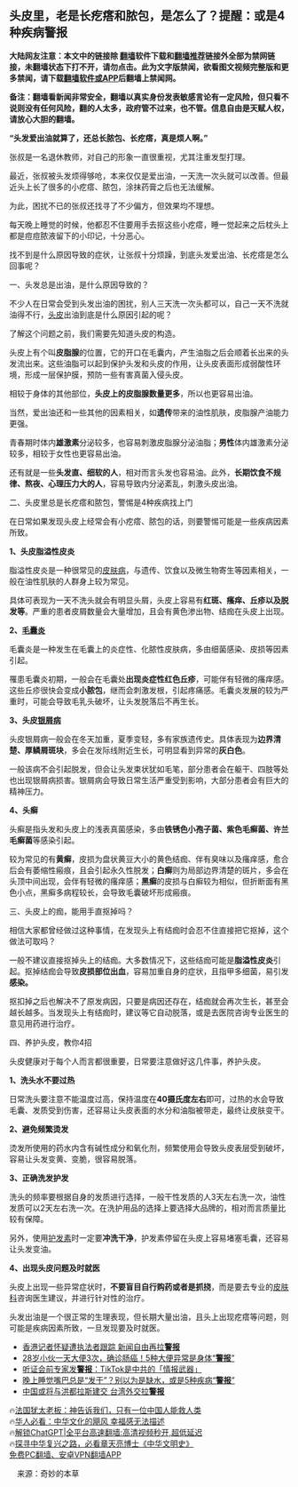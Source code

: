  <!-- 面包屑导航 --> <h2>头皮里，老是长疙瘩和脓包，是怎么了？提醒：或是4种疾病警报</h2> <p class="notice"><b>大陆网友注意：本文中的链接除 <a href="https://github.com/bannedbook/fanqiang" >翻墙</a>软件下载和<a href="https://github.com/killgcd/justmysocks/blob/master/README.md">翻墙推荐</a>链接外全部为禁网链接，未翻墙状态下打不开，请勿点击。此为文字版禁闻，欲看图文视频完整版和更多禁闻，请下载<a href="https://github.com/bannedbook/fanqiang">翻墙软件或APP</a>后翻墙上禁闻网。</p><p>备注：翻墙看新闻非常安全，翻墙以真实身份发表敏感言论有一定风险，但只看不说则没有任何风险，翻的人太多，政府管不过来，也不管。信息自由是天赋人权，请放心大胆的翻墙。</b></p>  <div class="entry"> <p><strong>“头发爱出油就算了，还总长脓包、长疙瘩，真是烦人啊。”</strong></p> <p>张叔是一名退休教师，对自己的形象一直很重视，尤其注重发型打理。</p> <p>最近，张叔被头发烦得够呛，本来仅仅是爱出油，一天洗一次头就可以改善。但最近头上长了很多的小疙瘩、脓包，涂抹药膏之后也无法缓解。</p> <p>为此，困扰不已的张叔还找寻了不少偏方，但效果均不理想。</p> <p>每天晚上睡觉的时候，他都忍不住要用手去抠这些小疙瘩，睡一觉起来之后枕头上都是痘痘脓液留下的小印记，十分恶心。</p> <p>找不到是什么原因导致的症状，让张叔十分烦躁，到底头发爱出油、长疙瘩是怎么回事呢？</p> <p>一、头发总是出油，是什么原因导致的？</p> <p>不少人在日常会受到头发出油的困扰，别人三天洗一次头都可以，自己一天不洗就油得不行，<a href="https://www.bannedbook.org/bnews/tag/%E5%A4%B4%E7%9A%AE/" class="st_tag internal_tag" rel="tag" title="标签 头皮 下的日志">头皮</a>出油到底是什么原因引起的呢？</p> <p>了解这个问题之前，我们需要先知道头皮的构造。</p> <p>头皮上有个叫<strong>皮脂腺</strong>的位置，它的开口在毛囊内，产生油脂之后会顺着长出来的头发流出来。这些油脂可以起到保护头发和头皮的作用，让头皮表面形成弱酸性环境，形成一层保护膜，预防一些有害真菌入侵头皮。</p> <p>相较于身体的其他部位，<strong>头皮上的皮脂腺数量更多</strong>，所以也更容易出油。</p>  <p>当然，爱出油还和一些其他的因素相关，如<strong>遗传</strong>带来的油性肌肤，皮脂腺产油能力更强。</p> <p>青春期时体内<strong>雄激素</strong>分泌较多，也容易刺激皮脂腺分泌油脂；<strong>男性</strong>体内雄激素分泌较多，相较于女性也更容易出油。</p> <p>还有就是一些<strong>头发直、细软的人</strong>，相对而言头发也容易油。此外，<strong>长期饮食不规律、熬夜、心理压力大的人</strong>，容易导致内分泌紊乱，刺激头皮出油。</p> <p>二、头皮里总是长疙瘩和脓包，警惕是4种疾病找上门</p> <p>在日常如果发现头皮上经常会有小疙瘩、脓包的话，则要警惕可能是一些疾病因素所致。</p> <p><strong>1、头皮脂溢性皮炎</strong></p> <p>脂溢性皮炎是一种很常见的<a href="https://www.bannedbook.org/bnews/tag/%E7%9A%AE%E8%82%A4%E7%97%85/" class="st_tag internal_tag" rel="tag" title="标签 皮肤病 下的日志">皮肤病</a>，与遗传、饮食以及微生物寄生等因素相关，一般在油性肌肤的人群身上较为常见。</p> <p>具体可表现为一天不洗头就会有明显头屑，头皮上容易有<strong>红斑、瘙痒、丘疹以及脱发等</strong>。严重的患者皮屑数量会大量增加，且会有黄色渗出物、结痂在头皮上出现。</p> <p><strong>2、<a href="https://www.bannedbook.org/bnews/tag/%E6%AF%9B%E5%9B%8A%E7%82%8E/" class="st_tag internal_tag" rel="tag" title="标签 毛囊炎 下的日志">毛囊炎</a></strong></p> <p>毛囊炎是一种发生在毛囊上的炎症性、化脓性皮肤病，多由细菌感染、皮损等因素引起。</p> <p>罹患毛囊炎初期，一般会在毛囊处<strong>出现炎症性红色丘疹</strong>，可能伴有轻微的瘙痒感。这些丘疹很快会变成<strong>小脓包</strong>，继而会刺激发根，引起疼痛感。毛囊炎发展的较为严重时，可能会导致毛乳头破坏，让头发脱落后不再生长。</p>  <p><strong>3、头皮<a href="https://www.bannedbook.org/bnews/tag/%e9%93%b6%e5%b1%91%e7%97%85/" class="st_tag internal_tag" rel="tag" title="标签 银屑病 下的日志">银屑病</a></strong></p> <p>头皮银屑病一般会在冬天加重，夏季变轻，多有家族遗传史。具体表现为<strong>边界清楚、厚鳞屑斑块</strong>，多会在发际线附近生长，可明显看到异常的<strong>灰白色</strong>。</p> <p>一般该病不会引起脱发，但会让头发束状犹如毛笔，部分患者会在躯干、四肢等处也出现银屑病损害。银屑病会导致日常生活严重受到影响，大部分患者会有巨大的精神压力。</p> <p><strong>4、头癣</strong></p> <p>头癣是指头发和头皮上的浅表真菌感染，多由<strong>铁锈色小孢子菌、紫色毛癣菌、许兰毛癣菌</strong>等感染引起。</p> <p>较为常见的有<strong>黄癣</strong>，皮损为盘状黄豆大小的黄色结痂、伴有臭味以及瘙痒感，愈合后会有萎缩性瘢痕，且会引起永久性脱发；<strong>白癣</strong>则为局部边界清楚的斑片，多会在头顶中间出现，会伴有轻微的瘙痒感；<strong>黑癣</strong>的皮损与白癣较为相似，但折断面有黑色小点，黑癣多病程较长，会导致毛囊破坏形成瘢痕。</p> <p>三、头皮上的痂，能用手直抠掉吗？</p> <p>相信大家都曾经做过这种事情，在发现头上有结痂时会忍不住直接把它抠掉，这个做法可取吗？</p> <p>一般不建议直接抠掉头上的结痂。大多数情况下，这些结痂可能是<strong>脂溢性皮炎</strong>引起。抠掉结痂会导致<strong>皮损部位出血</strong>，容易加重自身的症状，且指甲多细菌，易引发<strong>感染。</strong></p> <p>抠扣掉之后也解决不了原发病因，只要是病因还存在，结痂就会再次生长，甚至会越长越多。当发现头上有结痂时，建议等它自动脱落，或是去医院咨询专业医生的意见用药进行治疗。</p> <p>四、养护头皮，教你4招</p>  <p>头皮健康对于每个人而言都很重要，日常要注意做好这几件事，养护头皮。</p> <p><strong>1、洗头水不要过热</strong></p> <p>日常洗头要注意不能温度过高，保持温度在<strong>40摄氏度左右</strong>即可，过热的水会导致毛囊、发质受到伤害，还容易让头皮表面的水分和油脂被带走，最终让皮肤变干。</p> <p><strong>2、避免频繁烫发</strong></p> <p>烫发所使用的药水内含有碱性成分和氧化剂，频繁使用会导致头皮表层受到破坏，容易让头发变黄、变脆，很容易脱落。</p> <p><strong>3、正确洗发护发</strong></p> <p>洗头的频率要根据自身的发质进行选择，一般干性发质的人3天左右洗一次，油性发质可以2天左右洗一次。在洗护用品的选择上要选择大品牌的，相对而言质量比较有保障。</p> <p>另外，使用<a href="https://www.bannedbook.org/bnews/tag/%E6%8A%A4%E5%8F%91%E7%B4%A0/" class="st_tag internal_tag" rel="tag" title="标签 护发素 下的日志">护发素</a>时一定要<strong>冲洗干净</strong>，护发素停留在头皮上容易堵塞毛囊，还容易让头发变油。</p> <p><strong>4、出现头皮问题及时就医</strong></p> <p>头皮上出现一些异常症状时，<strong>不要盲目自行购药或者是抓挠</strong>，而是要去专业的<a href="https://www.bannedbook.org/bnews/tag/%e7%9a%ae%e8%82%a4%e7%a7%91/" class="st_tag internal_tag" rel="tag" title="标签 皮肤科 下的日志">皮肤科</a>咨询医生建议，并进行针对性的治疗。</p> <p>头发出油是一个很正常的生理表现，但长期大量出油，且头上出现疙瘩等问题，则可能是疾病因素所致，一旦发现要及时就医。</p>  <!--<div id="taboola-mid-1"></div>--><ul class='op-related-articles' title='相关阅读'> <li><a href='https://www.bannedbook.org/bnews/ssgc/20230328/1865400.html' target='_blank'>香港记者怀疑遭执法者跟踪 新闻自由再拉<b>警报</b></a></li> <li><a href='https://www.bannedbook.org/bnews/health/20230327/1864712.html' target='_blank'>28岁小伙一天大便3次，确诊肠癌！5种大便异常是身体“<b>警报</b>”</a></li> <li><a href='https://www.bannedbook.org/bnews/baitai/20230323/1863282.html' target='_blank'>听证会前专家发<b>警报</b>：TikTok是中共的「情报武器」</a></li> <li><a href='https://www.bannedbook.org/bnews/health/20230323/1863271.html' target='_blank'>晚上睡觉嘴巴总是“发干”？别以为是缺水，或是5种疾病“<b>警报</b>”</a></li> <li><a href='https://www.bannedbook.org/bnews/headline/20230315/1860278.html' target='_blank'>中国或将与洪都拉斯建交 台湾外交拉<b>警报</b></a></li> </ul> <p class="texttj"> 🔥<a href="https://www.bannedbook.org/bnews/ssgc/20230219/1850782.html" target="_blank">法国犹太老板：神告诉我们，只有一位中国人能救人类</a><br/> 🔥<a href="https://www.bannedbook.org/bnews/comments/20220220/1694796.html" target="_blank">华人必看：中华文化的飓风 幸福感无法描述</a><br/> 🔥<a href="https://github.com/bannedbook/fanqiang/wiki/V2ray%E6%9C%BA%E5%9C%BA" target="_blank">解锁ChatGPT|全平台高速翻墙:高清视频秒开,超低延迟</a><br/> 🔥<a href="https://www.bannedbook.org/bnews/comments/20220808/1768773.html" target="_blank">探寻中华复兴之路，必看章天亮博士《中华文明史》</a><br/> <a href="https://github.com/bannedbook/fanqiang/wiki/%E7%A6%81%E9%97%BB%E7%BD%91%E5%AE%89%E5%8D%93%E7%BF%BB%E5%A2%99%E6%96%B0%E9%97%BBAPP" target="_blank">免费PC翻墙、安卓VPN翻墙APP</a><br/> </p><p class="src-info">　来源：奇妙的本草 </p><a name='sharetosocial'></a> <div style="margin-bottom:5px;padding-bottom:5px;clear:both"> <div id="archive-pix-1" class="banner-ads"> <!-- AuctionX Display platform tag START --> <div id="27602x728x90x621x_ADSLOT1" clicktrack="%%CLICK_URL_ESC%%"></div>  <!-- AuctionX Display platform tag END --> </div> <div id="archive-pix-2" class="banner-ads"> <!-- AuctionX Display platform tag START --> <div id="27556x300x250x621x_ADSLOT1" clicktrack="%%CLICK_URL_ESC%%" style="margin:0 auto;text-align:center"></div>  <!-- AuctionX Display platform tag END --> </div> </div>  <div id="archive-pix-1" class="banner-ads"> <!-- AuctionX Display platform tag START --> <div id="27603x728x90x621x_ADSLOT1" clicktrack="%%CLICK_URL_ESC%%"></div>  <!-- AuctionX Display platform tag END --> </div> </div><!--END ENTRY--> 